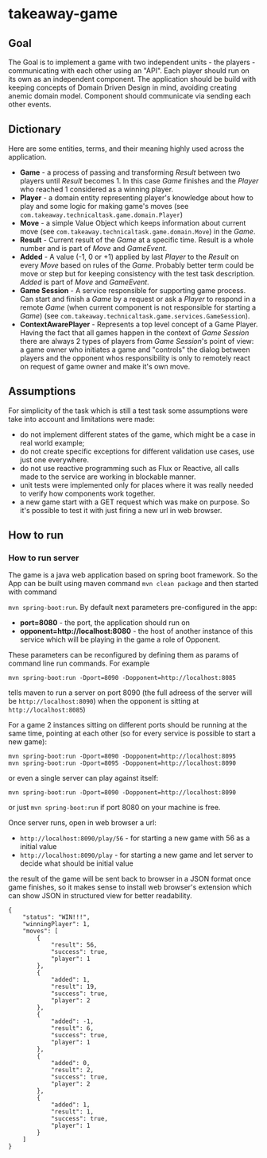 # takeaway-game

## Goal
The Goal is to implement a game with two independent units - the players - communicating with each other using an "API".
Each player should run on its own as an independent component. The application should be build with keeping concepts of
Domain Driven Design in mind, avoiding creating anemic domain model. Component should communicate via sending each other
events. 

## Dictionary
Here are some entities, terms, and their meaning highly used across the application.

- **Game** - a process of passing and transforming *Result* between two players until *Result* becomes 1. In this case 
*Game* finishes and the *Player* who reached 1 considered as a winning player.
- **Player** - a domain entity representing player's knowledge about how to play and some logic for making game's moves 
(see ```com.takeaway.technicaltask.game.domain.Player```)
- **Move** - a simple Value Object which keeps information about current move 
(see ```com.takeaway.technicaltask.game.domain.Move```) in the *Game*.
- **Result** - Current result of the *Game* at a specific time. Result is a whole number and is part of *Move* and 
*GameEvent*.
- **Added** - A value (-1, 0 or +1) applied by last *Player* to the *Result* on every *Move* based on rules of the *Game*. 
Probably better term could be move or step but for keeping consistency with the test task description. *Added* is part 
of *Move* and *GameEvent*.
- **Game Session** - A service responsible for supporting game process. Can start and finish a *Game* by a request or 
ask a *Player* to respond in a remote *Game* (when current component is not responsible for starting a *Game*) (see
```com.takeaway.technicaltask.game.services.GameSession```).
- **ContextAwarePlayer** - Represents a top level concept of a Game Player. Having the fact that all games happen in the
context of *Game Session* there are always 2 types of players from *Game Session*'s point of view: a game owner who 
initiates a game and "controls" the dialog between players and the opponent whos responsibility is only to remotely 
react on request of game owner and make it's own move.


## Assumptions
For simplicity of the task which is still a test task some assumptions were take into account and limitations were made:

- do not implement different states of the game, which might be a case in real world example;
- do not create specific exceptions for different validation use cases, use just one everywhere.
- do not use reactive programming such as Flux or Reactive, all calls made to the service are working in blockable manner.
- unit tests were implemented only for places where it was really needed to verify how components work together.
- a new game start with a GET request which was make on purpose. So it's possible to test it with just firing a new url
in web browser.  

## How to run

### How to run server

The game is a java web application based on spring boot framework. So the App can be built using maven command 
```mvn clean package``` and then started with command
 
```mvn spring-boot:run```. By default next parameters pre-configured in the app:

- **port=8080** - the port, the application should run on
- **opponent=http://localhost:8080** - the host of another instance of this service which will be playing in the game a 
role of Opponent.

These parameters can be reconfigured by defining them as params of command line run commands. For example

```mvn spring-boot:run -Dport=8090 -Dopponent=http://localhost:8085```

tells maven to run a server on port 8090 (the full adreess of the server will be ```http://localhost:8090```) when the 
opponent is sitting at ```http://localhost:8085```) 
   

For a game 2 instances sitting on different ports should be running at the same time, pointing at each other (so for 
every service is possible to start a new game):

```
mvn spring-boot:run -Dport=8090 -Dopponent=http://localhost:8095
mvn spring-boot:run -Dport=8095 -Dopponent=http://localhost:8090
```

or even a single server can play against itself:

```
mvn spring-boot:run -Dport=8090 -Dopponent=http://localhost:8090
``` 

or just ```mvn spring-boot:run``` if port 8080 on your machine is free.


Once server runs, open in web browser a url: 
- ```http://localhost:8090/play/56``` - for starting a new game with 56 as a initial value
- ```http://localhost:8090/play``` - for starting a new game and let server to decide what should be initial value 

the result of the game will be sent back to browser in a JSON format once game finishes, so it makes sense to install
web browser's extension which can show JSON in structured view for better readability.

```
{
    "status": "WIN!!!",
    "winningPlayer": 1,
    "moves": [
        {
            "result": 56,
            "success": true,
            "player": 1
        },
        {
            "added": 1,
            "result": 19,
            "success": true,
            "player": 2
        },
        {
            "added": -1,
            "result": 6,
            "success": true,
            "player": 1
        },
        {
            "added": 0,
            "result": 2,
            "success": true,
            "player": 2
        },
        {
            "added": 1,
            "result": 1,
            "success": true,
            "player": 1
        }
    ]
}
```